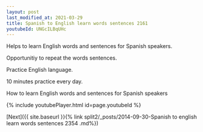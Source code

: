 ```yaml
---
layout: post
last_modified_at: 2021-03-29
title: Spanish to English learn words sentences 2161 
youtubeId: UNGcILBqUHc
---
```

 
 
Helps to learn English words and sentences for Spanish speakers.

Opportunitiy to repeat the words sentences. 

Practice English language. 
 
10 minutes practice every day. 
 
How to learn English words and sentences for Spanish speakers 
 
{% include youtubePlayer.html id=page.youtubeId %}
 
 
[Next]({{ site.baseurl }}{% link  split2/_posts/2014-09-30-Spanish to english learn words sentences 2354 .md%})
 
